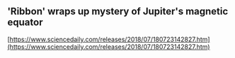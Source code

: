 ## 'Ribbon' wraps up mystery of Jupiter's magnetic equator
  
  [https://www.sciencedaily.com/releases/2018/07/180723142827.htm](https://www.sciencedaily.com/releases/2018/07/180723142827.htm)